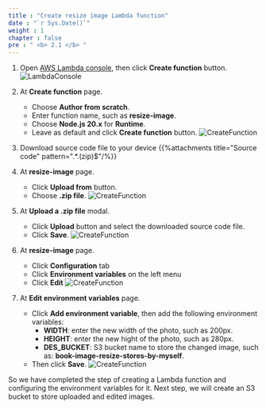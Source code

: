 ```yaml
---
title : "Create resize image Lambda function"
date : "`r Sys.Date()`"
weight : 1
chapter : false
pre : " <b> 2.1 </b> "
---
```

1. Open [AWS Lambda console](https://ap-southeast-2.console.aws.amazon.com/lambda/home?region=ap-southeast-2#/discover), then click **Create function** button.
![LambdaConsole](/images/temp/1/1.png?width=90pc)

2. At **Create function** page.
    - Choose **Author from scratch**.
    - Enter function name, such as **resize-image**.
    - Choose **Node.js 20.x** for **Runtime**.
    - Leave as default and click **Create function** button.
![CreateFunction](/images/temp/1/2.png?width=90pc)

3. Download source code file to your device 
{{%attachments title="Source code" pattern=".*\.(zip)$"/%}}

4. At **resize-image** page.
    - Click **Upload from** button.
    - Choose **.zip file**.
![CreateFunction](/images/temp/1/3.png?width=90pc)

5. At **Upload a .zip file** modal.
    - Click **Upload** button and select the downloaded source code file.
    - Click **Save**.
![CreateFunction](/images/temp/1/4.png?width=90pc)

6. At **resize-image** page.
    - Click **Configuration** tab
    - Click **Environment variables** on the left menu
    - Click **Edit**
![CreateFunction](/images/temp/1/5.png?width=90pc)

7. At **Edit environment variables** page.
    - Click **Add environment variable**, then add the following environment variables:
      - **WIDTH**: enter the new width of the photo, such as 200px.
      - **HEIGHT**: enter the new hight of the photo, such as 280px.
      - **DES_BUCKET**: S3 bucket name to store the changed image, such as: **book-image-resize-stores-by-myself**.
    - Then click **Save**.
![CreateFunction](/images/temp/1/6.png?width=90pc)

So we have completed the step of creating a Lambda function and configuring the environment variables for it. Next step, we will create an S3 bucket to store uploaded and edited images.
